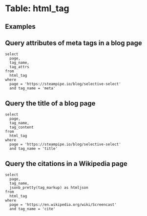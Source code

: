 # Table: html_tag

## Examples

## Query attributes of meta tags in a blog page

```
select
  page,
  tag_name,
  tag_attrs
from
  html_tag
where
  page = 'https://steampipe.io/blog/selective-select'
  and tag_name = 'meta'
```

## Query the title of a blog page

```
select
  page,
  tag_name,
  tag_content
from
  html_tag
where
  page = 'https://steampipe.io/blog/selective-select'
  and tag_name = 'title'
```

## Query the citations in a Wikipedia page

```
select
  page,
  tag_name,
  jsonb_pretty(tag_markup) as htmljson
from
  html_tag
where
  page = 'https://en.wikipedia.org/wiki/Screencast'
  and tag_name = 'cite'
```

